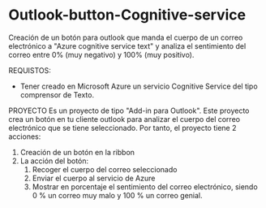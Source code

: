 # Outlook-button-Cognitive-service
Creación de un botón para outlook que manda el cuerpo de un correo electrónico a "Azure cognitive service text" y analiza el sentimiento 
del correo entre 0% (muy negativo) y 100% (muy positivo).

REQUISTOS:
- Tener creado en Microsoft Azure un servicio Cognitive Service del tipo comprensor de Texto.

PROYECTO
Es un proyecto de tipo "Add-in para Outlook". Este proyecto crea un botón en tu cliente outlook para analizar el cuerpo del correo 
electrónico que se tiene seleccionado. Por tanto, el proyecto tiene 2 acciones:
1. Creación de un botón en la ribbon
2. La acción del botón:
    1. Recoger el cuerpo del correo seleccionado
    2. Enviar el cuerpo al servicio de Azure
    3. Mostrar en porcentaje el sentimiento del correo electrónico, siendo 0 % un correo muy malo y 100 % un correo genial.
